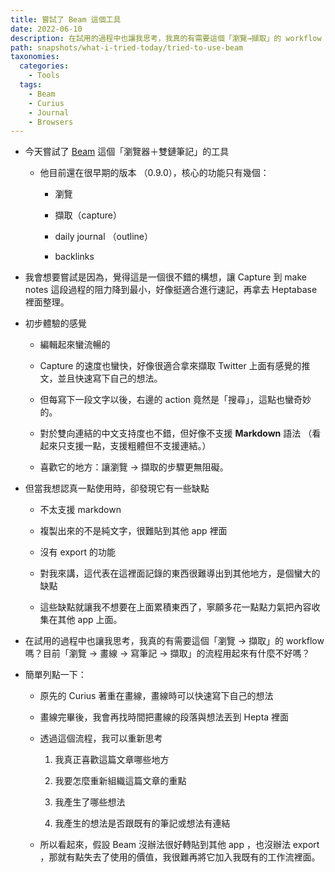 ```yaml
---
title: 嘗試了 Beam 這個工具
date: 2022-06-10
description: 在試用的過程中也讓我思考，我真的有需要這個「瀏覽→擷取」的 workflow 嗎？目前「瀏覽 → 畫線 → 寫筆記 → 擷取」的流程用起來有什麼不好嗎？
path: snapshots/what-i-tried-today/tried-to-use-beam
taxonomies:
  categories: 
    - Tools
  tags: 
    - Beam
    - Curius
    - Journal
    - Browsers
---
```


* 今天嘗試了 [Beam](https://beamapp.co/) 這個「瀏覽器＋雙鏈筆記」的工具

  * 他目前還在很早期的版本 （0.9.0），核心的功能只有幾個： 

    * 瀏覽

    * 擷取（capture）

    * daily journal （outline）

    * backlinks

* 我會想要嘗試是因為，覺得這是一個很不錯的構想，讓 Capture 到 make notes 這段過程的阻力降到最小，好像挺適合進行速記，再拿去 Heptabase 裡面整理。

* 初步體驗的感覺

  * 編輯起來蠻流暢的

  * Capture 的速度也蠻快，好像很適合拿來擷取 Twitter 上面有感覺的推文，並且快速寫下自己的想法。

  * 但每寫下一段文字以後，右邊的 action 竟然是「搜尋」，這點也蠻奇妙的。

  * 對於雙向連結的中文支持度也不錯，但好像不支援 **Markdown** 語法 （看起來只支援一點，支援粗體但不支援連結。）

  * 喜歡它的地方：讓瀏覽 -> 擷取的步驟更無阻礙。

* 但當我想認真一點使用時，卻發現它有一些缺點

  * 不太支援 markdown

  * 複製出來的不是純文字，很難貼到其他 app 裡面

  * 沒有 export 的功能

  * 對我來講，這代表在這裡面記錄的東西很難導出到其他地方，是個蠻大的缺點

  * 這些缺點就讓我不想要在上面累積東西了，寧願多花一點點力氣把內容收集在其他 app 上面。

* 在試用的過程中也讓我思考，我真的有需要這個「瀏覽 → 擷取」的 workflow 嗎？目前「瀏覽 → 畫線 → 寫筆記 → 擷取」的流程用起來有什麼不好嗎？

* 簡單列點一下：

  * 原先的 Curius 著重在畫線，畫線時可以快速寫下自己的想法

  * 畫線完畢後，我會再找時間把畫線的段落與想法丟到 Hepta 裡面

  * 透過這個流程，我可以重新思考

    1. 我真正喜歡這篇文章哪些地方

    2. 我要怎麼重新組織這篇文章的重點

    3. 我產生了哪些想法

    4. 我產生的想法是否跟既有的筆記或想法有連結

  * 所以看起來，假設 Beam 沒辦法很好轉貼到其他 app ，也沒辦法 export ，那就有點失去了使用的價值，我很難再將它加入我既有的工作流裡面。